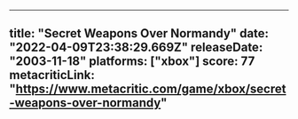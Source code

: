 
---
title: "Secret Weapons Over Normandy"
date: "2022-04-09T23:38:29.669Z"
releaseDate: "2003-11-18"
platforms: ["xbox"]
score: 77
metacriticLink: "https://www.metacritic.com/game/xbox/secret-weapons-over-normandy"
---

